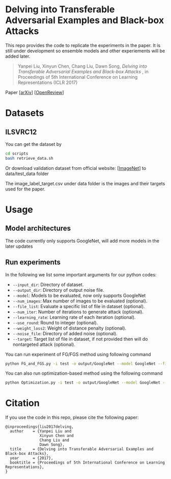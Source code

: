 # Delving into Transferable Adversarial Examples and Black-box Attacks

This repo provides the code to replicate the experiments in the paper. It is still under development so ensemble models and other experiements will be added later.

> Yanpei Liu, Xinyun Chen, Chang Liu, Dawn Song, <cite> Delving into Transferable Adversarial Examples and Black-box Attacks </cite>, in Proceedings of 5th International Conference on Learning Representations (ICLR 2017)

Paper [[arXiv](https://arxiv.org/abs/1611.02770)] [[OpenReview](https://openreview.net/forum?id=Sys6GJqxl&noteId=Sys6GJqxl)]

# Datasets

## ILSVRC12
You can get the dataset by
```bash
cd scripts
bash retrieve_data.sh
```
Or download validation dataset from official website: [[ImageNet](https://www.image-net.org/challenges/LSVRC/2012/)] to data/test_data folder

The image_label_target.csv under data folder is the images and their targets used for the paper.
# Usage

## Model architectures

The code currently only supports GoogleNet, will add more models in the later updates

## Run experiments

In the following we list some important arguments for our python codes:
* `--input_dir`: Directory of dataset.
* `--output_dir`: Directory of output noise file.
* `--model`: Models to be evaluated, now only supports GoogleNet
* `--num_images`: Max number of images to be evaluated (optional).
* `--file_list`: Evaluate a specific list of file in dataset (optional).
* `--num_iter`: Number of iterations to generate attack (optional).
* `--learning_rate`: Learning rate of each iteration (optional).
* `--use_round`: Round to integer (optional).
* `--weight_loss2`: Weight of distance penalty (optional).
* `--noise_file`: Directory of added noise (optional).
* `--target`: Target list of file in dataset, if not provided then will do nontargeted attack (optional).

You can run experiment of FG/FGS method using following command
```bash
python FG_and_FGS.py -i test -o output/GoogleNet --model GoogleNet --file_list test/test_file_list.txt
```
You can also run optimization-based method using the following command
```bash
python Optimization.py -i test -o output/GoogleNet --model GoogleNet --file_list test/test_file_list.txt
```
# Citation

If you use the code in this repo, please cite the following paper:

```
@inproceedings{liu2017delving,
  author    = {Yanpei Liu and
               Xinyun Chen and
               Chang Liu and
               Dawn Song},
  title     = {Delving into Transferable Adversarial Examples and Black-box Attacks},
  year      = {2017},
  booktitle = {Proceedings of 5th International Conference on Learning Representations},
}
```

